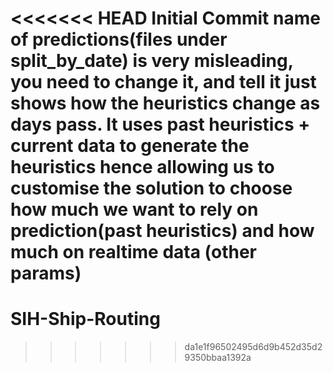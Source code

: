 <<<<<<< HEAD
Initial Commit
name of predictions(files under split_by_date) is very misleading, you need to change it, and tell it just shows how the heuristics change as days pass. It uses past heuristics + current data to generate the heuristics hence allowing us to customise the solution to choose how much we want to rely on prediction(past heuristics) and how much on realtime data (other params)
=======
# SIH-Ship-Routing
>>>>>>> da1e1f96502495d6d9b452d35d29350bbaa1392a
